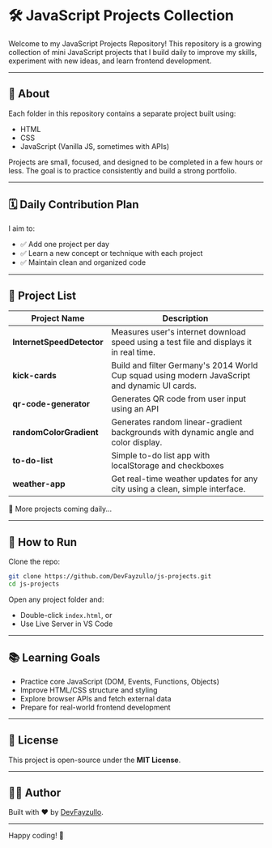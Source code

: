 # 🛠️ JavaScript Projects Collection

Welcome to my JavaScript Projects Repository!
This repository is a growing collection of mini JavaScript projects that I build daily to improve my skills, experiment with new ideas, and learn frontend development.

---

## 📌 About

Each folder in this repository contains a separate project built using:

- HTML
- CSS
- JavaScript (Vanilla JS, sometimes with APIs)

Projects are small, focused, and designed to be completed in a few hours or less.
The goal is to practice consistently and build a strong portfolio.

---

## 🗓️ Daily Contribution Plan

I aim to:

- ✅ Add one project per day
- ✅ Learn a new concept or technique with each project
- ✅ Maintain clean and organized code

---

## 📁 Project List

| Project Name              | Description                                                                                   |
| ---------------------     | --------------------------------------------------------------------------------------------- |
| **InternetSpeedDetector** | Measures user's internet download speed using a test file and displays it in real time.       |
| **kick-cards**            | Build and filter Germany's 2014 World Cup squad using modern JavaScript and dynamic UI cards. |
| **qr-code-generator**     | Generates QR code from user input using an API                                                |
| **randomColorGradient**   | Generates random linear-gradient backgrounds with dynamic angle and color display.            |
| **to-do-list**            | Simple to-do list app with localStorage and checkboxes                                        |
| **weather-app**           | Get real-time weather updates for any city using a clean, simple interface.                   |


🔄 More projects coming daily...

---

## 🚀 How to Run

Clone the repo:

```bash
git clone https://github.com/DevFayzullo/js-projects.git
cd js-projects
```

Open any project folder and:

- Double-click `index.html`, or
- Use Live Server in VS Code

---

## 📚 Learning Goals

- Practice core JavaScript (DOM, Events, Functions, Objects)
- Improve HTML/CSS structure and styling
- Explore browser APIs and fetch external data
- Prepare for real-world frontend development

---

## 📄 License

This project is open-source under the **MIT License**.

---

## 🧑‍💻 Author

Built with ❤️ by [DevFayzullo](https://github.com/DevFayzullo).

---

Happy coding! 🚀
